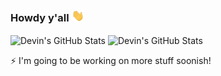 ### Howdy y'all <img src="https://raw.githubusercontent.com/edwin0258/edwin0258/master/wave.gif" width="20px">

<div style="display: inline-block;">
<img align="center" src="https://github-readme-stats.vercel.app/api?username=edwin0258&show_icons=true&theme=dark&hide_border=true&border_radius=8&bg_color=161b22&include_all_commits=true&count_private=true" alt="Devin's GitHub Stats" />

<img align="center" src="https://github-readme-stats.vercel.app/api/top-langs/?username=edwin0258&layout=compact&&hide_border=true&theme=dark&bg_color=161b22&border_radius=8&langs_count=8" alt="Devin's GitHub Stats" />
</div>
<br>
<!-- Other places my code can be found:
🤔 WIP -->


⚡ I'm going to be working on more stuff soonish!

<!--
![edwin0258's github languages](https://github-readme-stats.vercel.app/api/top-langs/?username=edwin0258&layout=compact&theme=dark&bg_color=161b22)
**edwin0258/edwin0258** is a ✨ _special_ ✨ repository because its `README.md` (this file) appears on your GitHub profile.

Here are some ideas to get you started:

- 🔭 I’m currently working on ...
- 🌱 I’m currently learning ...
- 👯 I’m looking to collaborate on ...
- 🤔 I’m looking for help with ...
- 💬 Ask me about ...
- 📫 How to reach me: ...
- 😄 Pronouns: ...
- ⚡ Fun fact: ...
-->
